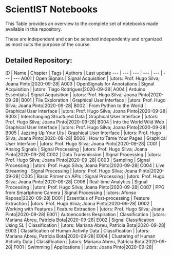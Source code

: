 # ScientIST Notebooks 
 This Table provides an overview to the complete set of notebooks made available in this repository. 
 
 These are independent and can be selected independently and organized as most suits the purpose of the course.  

 ## Detailed Repository:  
ID | Name | Chapter | Tags | Authors | Last update 
--- | --- | --- | --- | --- | --- | --- 
A001 |  Open Signals | Signal Acquisition | |utors: Prof. Hugo Silva; Joana Pinto|2020-09-28|
A003 |  OpenSignals for Annotations | Signal Acquisition | |utors: Tiago Rodrigues|2020-09-28|
A004 |  Arduino Essentials | Signal Acquisition | |utors: Prof. Hugo Silva; Joana Pinto|2020-09-28|
B001 |  File Exploration | Graphical User Interface | |utors: Prof. Hugo Silva; Joana Pinto|2020-09-28|
B002 |  From Python to the World | Graphical User Interface | |utors: Prof. Hugo Silva; Joana Pinto|2020-09-28|
B003 |  Interchanging Structured Data | Graphical User Interface | |utors: Prof. Hugo Silva; Joana Pinto|2020-09-28|
B004 |  Into the World Wild Web | Graphical User Interface | |utors: Prof. Hugo Silva; Joana Pinto|2020-09-28|
B005 |  Jazzing Up Your UIs  | Graphical User Interface | |utors: Prof. Hugo Silva; Joana Pinto|2020-09-28|
B006 |  How to Tame Your Pages | Graphical User Interface | |utors: Prof. Hugo Silva; Joana Pinto|2020-09-28|
C001 |  Analog Signals | Signal Processing | |utors: Prof. Hugo Silva; Joana Pinto|2020-09-28|
C002 |  Data Transmission | Signal Processing | |utors: Prof. Hugo Silva; Joana Pinto|2020-09-28|
C003 |  Sampling | Signal Processing | |utors: Prof. Hugo Silva; Joana Pinto|2020-09-28|
C004 |  Live Streaming | Signal Processing | |utors: Prof. Hugo Silva; Joana Pinto|2020-09-28|
C005 |  Basic Primer on APIs | Signal Processing | |utors: Prof. Hugo Silva; Joana Pinto|2020-09-28|
C006 |   Real-time Analytics | Signal Processing | |utors: Prof. Hugo Silva; Joana Pinto|2020-09-28|
C007 |  PPG from Smartphone Camera | Signal Processing | |utors: Afonso Raposo|2020-09-28|
D001 |  Essentials of Post-processing | Feature Extraction | |utors: Prof. Hugo Silva; Joana Pinto|2020-09-28|
D002 |  Working with Features | Feature Extraction | |utors: Prof. Hugo Silva; Joana Pinto|2020-09-28|
E001 |  Autoencoders Respiration | Classification | |utors: Mariana Abreu, Patrícia Bota|2020-09-28|
E002 |  Signal Classification Using SL | Classification | |utors: Mariana Abreu, Patrícia Bota|2020-09-28|
E003 |  Classification of Human Activity Data | Classification | |utors: Mariana Abreu, Patrícia Bota|2020-09-28|
E004 |  Clustering of Human Activity Data | Classification | |utors: Mariana Abreu, Patrícia Bota|2020-09-28|
F001 |  Swimming | Applications | |utors: Joana Pinto|2020-09-28|
